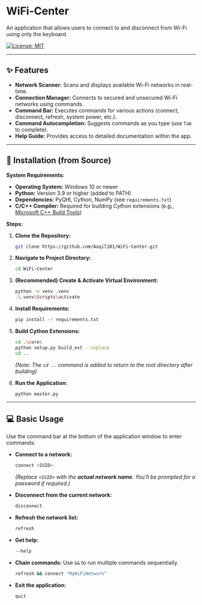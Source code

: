 # WiFi-Center

An application that allows users to connect to and disconnect from Wi-Fi using only the keyboard.

[![License: MIT](https://img.shields.io/badge/License-MIT-yellow.svg)](LICENSE)

---

## ✨ Features

* **Network Scanner:** Scans and displays available Wi-Fi networks in real-time.
* **Connection Manager:** Connects to secured and unsecured Wi-Fi networks using commands.
* **Command Bar:** Executes commands for various actions (connect, disconnect, refresh, system power, etc.).
* **Command Autocompletion:** Suggests commands as you type (use `Tab` to complete).
* **Help Guide:** Provides access to detailed documentation within the app.

---

## 🚀 Installation (from Source)

**System Requirements:**

* **Operating System:** Windows 10 or newer
* **Python:** Version 3.9 or higher (added to PATH)
* **Dependencies:** PyQt6, Cython, NumPy (see `requirements.txt`)
* **C/C++ Compiler:** Required for building Cython extensions (e.g., [Microsoft C++ Build Tools](https://visualstudio.microsoft.com/visual-cpp-build-tools/))

**Steps:**

1. **Clone the Repository:**

    ```bash
    git clone https://github.com/Aaqil101/WiFi-Center.git
    ```

2. **Navigate to Project Directory:**

    ```bash
    cd WiFi-Center
    ```

3. **(Recommended) Create & Activate Virtual Environment:**

    ```bash
    python -m venv .venv
    .\.venv\Scripts\activate
    ```

4. **Install Requirements:**

    ```bash
    pip install -r requirements.txt
    ```

5. **Build Cython Extensions:**

    ```bash
    cd .\core\
    python setup.py build_ext --inplace
    cd ..
    ```

    *(Note: The `cd ..` command is added to return to the root directory after building)*

6. **Run the Application:**

    ```bash
    python master.py
    ```

---

## 💻 Basic Usage

Use the command bar at the bottom of the application window to enter commands:

* **Connect to a network:**

    ```bash
    connect <SSID>
    ```

    *(Replace `<SSID>` with the **actual network name**. You'll be prompted for a password if required.)*

* **Disconnect from the current network:**

    ```bash
    disconnect
    ```

* **Refresh the network list:**

    ```bash
    refresh
    ```

* **Get help:**

    ```bash
    --help
    ```

* **Chain commands:** Use `&&` to run multiple commands sequentially.

    ```bash
    refresh && connect "MyWiFiNetwork"
    ```

* **Exit the application:**

    ```bash
    quit
    ```
